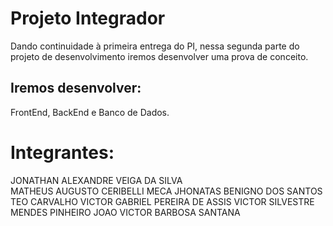 # Projeto Integrador
Dando continuidade à primeira entrega do PI, nessa segunda parte do projeto de desenvolvimento iremos desenvolver uma prova de conceito.

## Iremos desenvolver:
FrontEnd, BackEnd e Banco de Dados.

# Integrantes:
JONATHAN ALEXANDRE VEIGA DA SILVA  
MATHEUS AUGUSTO CERIBELLI MECA
JHONATAS BENIGNO DOS SANTOS
TEO CARVALHO
VICTOR GABRIEL PEREIRA DE ASSIS
VICTOR SILVESTRE MENDES PINHEIRO
JOAO VICTOR BARBOSA SANTANA
